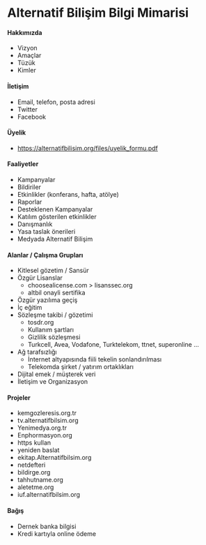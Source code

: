 # Alternatif Bilişim Bilgi Mimarisi

#### Hakkımızda
  - Vizyon
  - Amaçlar
  - Tüzük
  - Kimler

#### İletişim
  - Email, telefon, posta adresi
  - Twitter
  - Facebook

#### Üyelik
  - https://alternatifbilisim.org/files/uyelik_formu.pdf

#### Faaliyetler
  - Kampanyalar
  - Bildiriler
  - Etkinlikler (konferans, hafta, atölye)
  - Raporlar
  - Desteklenen Kampanyalar
  - Katılım gösterilen etkinlikler
  - Danışmanlık
  - Yasa taslak önerileri
  - Medyada Alternatif Bilişim

#### Alanlar / Çalışma Grupları
  - Kitlesel gözetim / Sansür
  - Özgür Lisanslar
    - choosealicense.com > lisanssec.org
    - altbil onayli sertifika
  - Özgür yazılıma geçiş
  - İç eğitim
  - Sözleşme takibi / gözetimi
    - tosdr.org
    - Kullanım şartları
    - Gizlilik sözleşmesi
    - Turkcell, Avea, Vodafone, Turktelekom, ttnet, superonline ...
  - Ağ tarafsızlığı
    - İnternet altyapısında fiili tekelin sonlandırılması
    - Telekomda şirket / yatırım ortaklıkları
  - Dijital emek / müşterek veri
  - İletişim ve Organizasyon


#### Projeler
  - kemgozleresis.org.tr
  - tv.alternatifbilsim.org
  - Yenimedya.org.tr
  - Enphormasyon.org
  - https kullan
  - yeniden baslat
  - ekitap.Alternatifbilsim.org
  - netdefteri
  - bildirge.org
  - tahhutname.org
  - aletetme.org
  - iuf.alternatifbilsim.org

#### Bağış
  - Dernek banka bilgisi
  - Kredi kartıyla online ödeme
